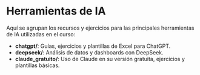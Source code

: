 # Herramientas de IA

Aquí se agrupan los recursos y ejercicios para las principales herramientas de IA utilizadas en el curso:

- **chatgpt/**: Guías, ejercicios y plantillas de Excel para ChatGPT.
- **deepseek/**: Análisis de datos y dashboards con DeepSeek.
- **claude_gratuito/**: Uso de Claude en su versión gratuita, ejercicios y plantillas básicas. 